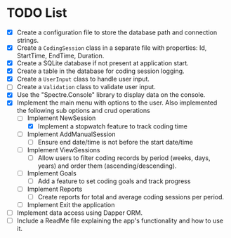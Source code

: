 ﻿# TODO List

- [x] Create a configuration file to store the database path and connection strings.
- [x] Create a `CodingSession` class in a separate file with properties: Id, StartTime, EndTime, Duration.
- [x] Create a SQLite database if not present at application start.
- [x] Create a table in the database for coding session logging.
- [x] Create a `UserInput` class to handle user input.
- [ ] Create a `Validation` class to validate user input.
- [x] Use the "Spectre.Console" library to display data on the console.
- [x] Implement the main menu with options to the user. Also implemented the following sub options and crud operations
	- [ ] Implement NewSession
		- [x] Implement a stopwatch feature to track coding time
	- [ ] Implement AddManualSession
		- [ ] Ensure end date/time is not before the start date/time	
	- [ ] Implement ViewSessions
		- [ ] Allow users to filter coding records by period (weeks, days, years) and order them (ascending/descending).
	- [ ] Implement Goals
		- [ ] Add a feature to set coding goals and track progress
	- [ ] Implement Reports
		- [ ] Create reports for total and average coding sessions per period.	
	- [ ] Implement Exit the application
- [ ] Implement data access using Dapper ORM.
- [ ] Include a ReadMe file explaining the app's functionality and how to use it.